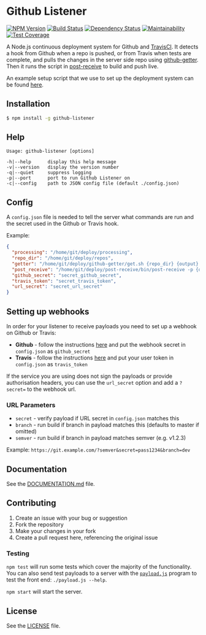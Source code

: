 # Github Listener

[![NPM Version](https://img.shields.io/npm/v/github-listener.svg)](https://www.npmjs.com/package/github-listener)
[![Build Status](https://img.shields.io/travis/itsapi/github-listener/master.svg)](https://travis-ci.org/itsapi/github-listener)
[![Dependency Status](https://img.shields.io/david/itsapi/github-listener.svg)](https://david-dm.org/itsapi/github-listener)
[![Maintainability](https://api.codeclimate.com/v1/badges/220c824557a13845bf4f/maintainability)](https://codeclimate.com/github/itsapi/github-listener/maintainability)
[![Test Coverage](https://api.codeclimate.com/v1/badges/220c824557a13845bf4f/test_coverage)](https://codeclimate.com/github/itsapi/github-listener/test_coverage)

A Node.js continuous deployment system for Github and [TravisCI](https://travis-ci.org/). It detects a hook from Github when a repo is pushed, or from Travis when tests are complete, and pulls the changes in the server side repo using [github-getter](https://github.com/itsapi/github-getter). Then it runs the script in [post-receive](https://github.com/itsapi/post-receive) to build and push live.

An example setup script that we use to set up the deployment system can be found [here](https://gist.github.com/grit96/49b91a42007d1c977396).


## Installation

```sh
$ npm install -g github-listener
```


## Help

```
Usage: github-listener [options]

-h|--help      display this help message
-v|--version   display the version number
-q|--quiet     suppress logging
-p|--port      port to run Github Listener on
-c|--config    path to JSON config file (default ./config.json)
```


## Config

A `config.json` file is needed to tell the server what commands are run and the secret used in the Github or Travis hook.

Example:

```json
{
  "processing": "/home/git/deploy/processing",
  "repo_dir": "/home/git/deploy/repos",
  "getter": "/home/git/deploy/github-getter/get.sh {repo_dir} {output} {repo} {branch}",
  "post_receive": "/home/git/deploy/post-receive/bin/post-receive -p {dir}",
  "github_secret": "secret_github_secret",
  "travis_token": "secret_travis_token",
  "url_secret": "secret_url_secret"
}
```


## Setting up webhooks

In order for your listener to receive payloads you need to set up a webhook on Github or Travis:

- **Github** - follow the instructions [here](https://developer.github.com/webhooks/creating/) and put the webhook secret in `config.json` as `github_secret`
- **Travis** - follow the instructions [here](https://docs.travis-ci.com/user/notifications/#Webhook-notification) and put your user token in `config.json` as `travis_token`

If the service you are using does not sign the payloads or provide authorisation headers, you can use the `url_secret` option and add a `?secret=` to the webhook url.

### URL Parameters

- `secret` - verify payload if URL secret in `config.json` matches this
- `branch` - run build if branch in payload matches this (defaults to master if omitted)
- `semver` - run build if branch in payload matches semver (e.g. v1.2.3)

Example: `https://git.example.com/?semver&secret=pass1234&branch=dev`


## Documentation

See the [DOCUMENTATION.md](./DOCUMENTATION.md) file.


## Contributing

1. Create an issue with your bug or suggestion
2. Fork the repository
3. Make your changes in your fork
4. Create a pull request here, referencing the original issue


### Testing

`npm test` will run some tests which cover the majority of the functionality.
You can also send test payloads to a server with the [`payload.js`](./payload.js) program to test the front end: `./payload.js --help`.

`npm start` will start the server.


## License

See the [LICENSE](./LICENSE) file.

